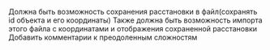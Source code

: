 Должна быть возможность сохранения расстановки в
файл(сохранять id объекта и его координаты)
Также должна быть возможность импорта этого файла с
координатами и отображения сохраненной расстановки
Добавить комментарии к преодоленным сложностям